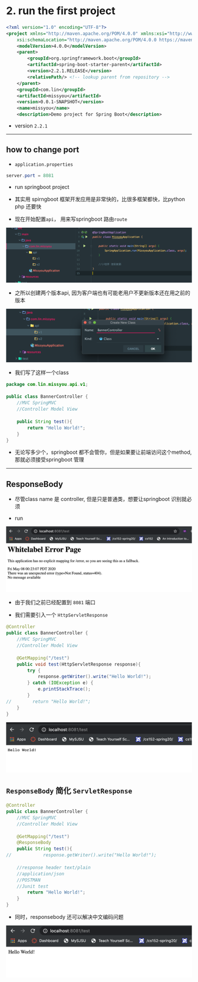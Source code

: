 # 2. run the first project

```xml
<?xml version="1.0" encoding="UTF-8"?>
<project xmlns="http://maven.apache.org/POM/4.0.0" xmlns:xsi="http://www.w3.org/2001/XMLSchema-instance"
	xsi:schemaLocation="http://maven.apache.org/POM/4.0.0 https://maven.apache.org/xsd/maven-4.0.0.xsd">
	<modelVersion>4.0.0</modelVersion>
	<parent>
		<groupId>org.springframework.boot</groupId>
		<artifactId>spring-boot-starter-parent</artifactId>
		<version>2.2.1.RELEASE</version>
		<relativePath/> <!-- lookup parent from repository -->
	</parent>
	<groupId>com.lin</groupId>
	<artifactId>missyou</artifactId>
	<version>0.0.1-SNAPSHOT</version>
	<name>missyou</name>
	<description>Demo project for Spring Boot</description>

```

- version `2.2.1`

---

## how to change port

- `application.properties`

```java
server.port = 8081
```

- run springboot project

- 其实用 spirngboot 框架开发应用是非常快的，比很多框架都快，比python php 还要快

- 现在开始配置`api`， 用来写springboot 路由`route`

![](img/2020-05-08-00-02-33.png)

- 之所以创建两个版本api, 因为客户端也有可能老用户不更新版本还在用之前的版本

![](img/2020-05-08-00-04-25.png)

- 我们写了这样一个class

```java
package com.lin.missyou.api.v1;

public class BannerController {
    //MVC SpringMVC
    //Controller Model View

    public String test(){
        return "Hello World!";
    }
}
```

- 无论写多少个，springboot 都不会管你，但是如果要让前端访问这个method, 那就必须接受springboot 管理



---

## ResponseBody

- 尽管class name 是 controller, 但是只是普通类，想要让springboot 识别就必须

- run 

![](img/2020-05-08-00-23-22.png)

- 由于我们之前已经配置到 `8081` 端口

- 我们需要引入一个 `HttpServletResponse` 

```java
@Controller
public class BannerController {
    //MVC SpringMVC
    //Controller Model View

    @GetMapping("/test")
    public void test(HttpServletResponse response){
        try {
            response.getWriter().write("Hello World!");
        } catch (IOException e) {
            e.printStackTrace();
        }
//        return "Hello World!";
    }
}
```

![](img/2020-05-08-00-29-26.png)


## `ResponseBody` 简化 `ServletResponse`

```java
@Controller
public class BannerController {
    //MVC SpringMVC
    //Controller Model View

    @GetMapping("/test")
    @ResponseBody
    public String test(){
//            response.getWriter().write("Hello World!");

    //response header text/plain
    //application/json
    //POSTMAN
    //Junit test
        return "Hello World!";
    }
}

```

- 同时，responsebody 还可以解决中文编码问题

![](img/2020-05-08-00-35-52.png)









